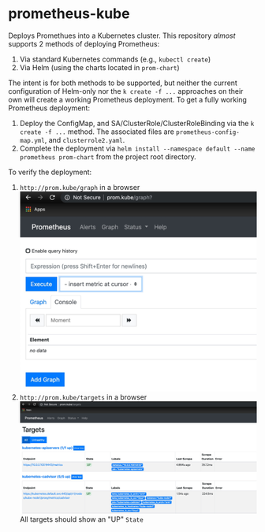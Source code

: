 # prometheus-kube

Deploys Promethues into a Kubernetes cluster. This repository _almost_ supports 2 methods of deploying Prometheus:

1. Via standard Kubernetes commands (e.g., `kubectl create`)
1. Via Helm (using the charts located in `prom-chart`)

The intent is for both methods to be supported, but neither the current configuration of Helm-only nor the `k create -f ...` approaches on their own will create a working Prometheus deployment. To get a fully working Prometheus deployment:

1. Deploy the ConfigMap, and SA/ClusterRole/ClusterRoleBinding via the `k create -f ...` method. The associated files are `prometheus-config-map.yml`, and `clusterrole2.yaml`.
1. Complete the deployment via `helm install --namespace default --name prometheus prom-chart` from the project root directory.

To verify the deployment:

1. `http://prom.kube/graph` in a browser
![Prometheus expression graphing tab](./docs/prom.kube-graph.jpg)
1. `http://prom.kube/targets` in a browser
![Prometheus expression graphing tab](./docs/prom.kube-targets.jpg)
    All targets should show an "UP" `State`

